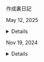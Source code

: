 作成裏日記

May 12, 2025
<details>
途中経過を記すのを忘れていたが、GW中に実装して公開した。
実装もすべてchatgpt先生と会話してやってもらった。
面白すぎてGW中の暇な時間はほぼこれやってた。

次は、説教録音をwhisperで文字起こしに挑戦中。
modelを選べるようなので、一番賢い"large"にしてみた。
PCのスペックを教えると動きそうかどうかも教えてくれて、いけそうとのことだったので開始。
１時間の説教の文字起こしがこのPCスペックだと3時間くらいで終わりそうとのこと。
寝てる間にやっておいてもらおう。

今後はちょこちょこここにメモを残していこうと思う。

</details>

Nov 19, 2024
<details>
長年ひたち光教会のホームページを置いていたplalaのホームページサービスが閉鎖になるということで、github pagesでつくることにした。
まずは、chargpt先生にどんな構成がいいか聞いてみたところ、下記のように。
同実装していこうか。。

# 教会ホームページ構成案

## 1. ホームページ
- **メイン画像とメッセージ**：教会の雰囲気や価値観が伝わる画像や聖句、メッセージを表示。
- **教会の紹介**：聖書信仰に基づくプロテスタント教会であることを簡潔に説明。

## 2. 私たちについて
### 教会のビジョンとミッション
- 教会の信仰や目的、聖書信仰の重要性についての紹介。

### 牧師のメッセージ
- 牧師のプロフィールと、メッセージ動画や文章を掲載。

### 教会の歴史
- 設立の経緯や沿革を紹介し、教会の歩みを共有。

## 3. 集会案内
### 礼拝と集会のスケジュール
- 日曜礼拝や平日の集会の時間・場所の詳細。

### 初めての方へ
- 訪問時の服装、駐車場情報、礼拝の流れなどの案内。

## 4. 聖書の学び
### 聖書勉強会や教室
- 聖書を学ぶための定期的な勉強会やクラスの案内。

### 説教アーカイブ
- 過去の説教やメッセージを動画、音声、テキストで提供。

## 5. イベント
- 教会で開催される特別なイベント（バイブルキャンプやチャリティー活動）の情報。

## 6. お問い合わせ
- **連絡先情報**：電話番号、メールアドレス、教会の住所。
- **問い合わせフォーム**：信仰や教会活動についての質問や相談ができるフォーム。
</details>
